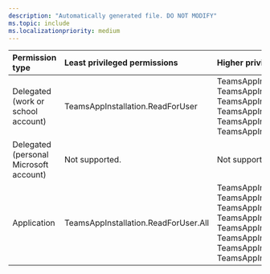 ```yaml
---
description: "Automatically generated file. DO NOT MODIFY"
ms.topic: include
ms.localizationpriority: medium
---
```


|Permission type|Least privileged permissions|Higher privileged permissions|
|:---|:---|:---|
|Delegated (work or school account)|TeamsAppInstallation.ReadForUser|TeamsAppInstallation.ReadWriteSelfForUser, TeamsAppInstallation.ManageSelectedForUser, TeamsAppInstallation.ReadWriteAndConsentForUser, TeamsAppInstallation.ReadWriteAndConsentSelfForUser, TeamsAppInstallation.ReadWriteForUser, TeamsAppInstallation.ReadWriteSelectedForUser|
|Delegated (personal Microsoft account)|Not supported.|Not supported.|
|Application|TeamsAppInstallation.ReadForUser.All|TeamsAppInstallation.ReadWriteSelfForUser.All, TeamsAppInstallation.ManageSelectedForUser.All, TeamsAppInstallation.Read.All, TeamsAppInstallation.Read.User, TeamsAppInstallation.ReadWriteAndConsentForUser.All, TeamsAppInstallation.ReadWriteAndConsentSelfForUser.All, TeamsAppInstallation.ReadWriteForUser.All, TeamsAppInstallation.ReadWriteSelectedForUser.All|

